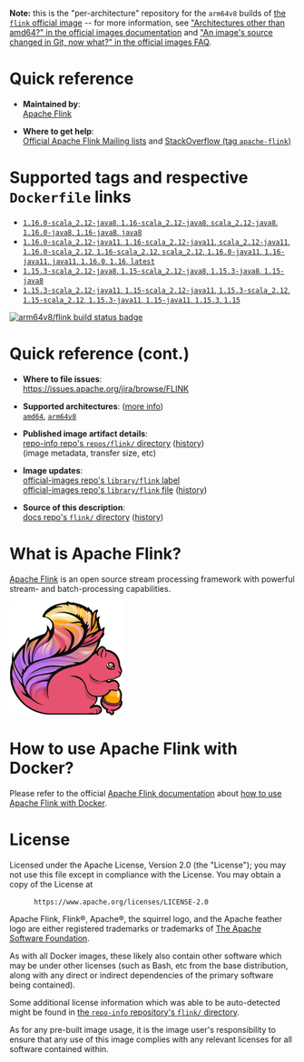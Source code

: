 <!--

********************************************************************************

WARNING:

    DO NOT EDIT "flink/README.md"

    IT IS AUTO-GENERATED

    (from the other files in "flink/" combined with a set of templates)

********************************************************************************

-->

**Note:** this is the "per-architecture" repository for the `arm64v8` builds of [the `flink` official image](https://hub.docker.com/_/flink) -- for more information, see ["Architectures other than amd64?" in the official images documentation](https://github.com/docker-library/official-images#architectures-other-than-amd64) and ["An image's source changed in Git, now what?" in the official images FAQ](https://github.com/docker-library/faq#an-images-source-changed-in-git-now-what).

# Quick reference

-	**Maintained by**:  
	[Apache Flink](https://flink.apache.org/community.html#people)

-	**Where to get help**:  
	[Official Apache Flink Mailing lists](https://flink.apache.org/community.html#mailing-lists) and [StackOverflow (tag `apache-flink`)](https://stackoverflow.com/questions/tagged/apache-flink)

# Supported tags and respective `Dockerfile` links

-	[`1.16.0-scala_2.12-java8`, `1.16-scala_2.12-java8`, `scala_2.12-java8`, `1.16.0-java8`, `1.16-java8`, `java8`](https://github.com/apache/flink-docker/blob/51ea69cc52e6a759c5b5e463d3920fd7ed8caebc/1.16/scala_2.12-java8-ubuntu/Dockerfile)
-	[`1.16.0-scala_2.12-java11`, `1.16-scala_2.12-java11`, `scala_2.12-java11`, `1.16.0-scala_2.12`, `1.16-scala_2.12`, `scala_2.12`, `1.16.0-java11`, `1.16-java11`, `java11`, `1.16.0`, `1.16`, `latest`](https://github.com/apache/flink-docker/blob/51ea69cc52e6a759c5b5e463d3920fd7ed8caebc/1.16/scala_2.12-java11-ubuntu/Dockerfile)
-	[`1.15.3-scala_2.12-java8`, `1.15-scala_2.12-java8`, `1.15.3-java8`, `1.15-java8`](https://github.com/apache/flink-docker/blob/a22c0f04972a1d8539d9213b52fc0728eac8c1fa/1.15/scala_2.12-java8-ubuntu/Dockerfile)
-	[`1.15.3-scala_2.12-java11`, `1.15-scala_2.12-java11`, `1.15.3-scala_2.12`, `1.15-scala_2.12`, `1.15.3-java11`, `1.15-java11`, `1.15.3`, `1.15`](https://github.com/apache/flink-docker/blob/a22c0f04972a1d8539d9213b52fc0728eac8c1fa/1.15/scala_2.12-java11-ubuntu/Dockerfile)

[![arm64v8/flink build status badge](https://img.shields.io/jenkins/s/https/doi-janky.infosiftr.net/job/multiarch/job/arm64v8/job/flink.svg?label=arm64v8/flink%20%20build%20job)](https://doi-janky.infosiftr.net/job/multiarch/job/arm64v8/job/flink/)

# Quick reference (cont.)

-	**Where to file issues**:  
	https://issues.apache.org/jira/browse/FLINK

-	**Supported architectures**: ([more info](https://github.com/docker-library/official-images#architectures-other-than-amd64))  
	[`amd64`](https://hub.docker.com/r/amd64/flink/), [`arm64v8`](https://hub.docker.com/r/arm64v8/flink/)

-	**Published image artifact details**:  
	[repo-info repo's `repos/flink/` directory](https://github.com/docker-library/repo-info/blob/master/repos/flink) ([history](https://github.com/docker-library/repo-info/commits/master/repos/flink))  
	(image metadata, transfer size, etc)

-	**Image updates**:  
	[official-images repo's `library/flink` label](https://github.com/docker-library/official-images/issues?q=label%3Alibrary%2Fflink)  
	[official-images repo's `library/flink` file](https://github.com/docker-library/official-images/blob/master/library/flink) ([history](https://github.com/docker-library/official-images/commits/master/library/flink))

-	**Source of this description**:  
	[docs repo's `flink/` directory](https://github.com/docker-library/docs/tree/master/flink) ([history](https://github.com/docker-library/docs/commits/master/flink))

# What is Apache Flink?

[Apache Flink](https://flink.apache.org/) is an open source stream processing framework with powerful stream- and batch-processing capabilities.

![logo](https://raw.githubusercontent.com/docker-library/docs/71398f44551617e3934a86b4b7a3c770ae093b59/flink/logo.png)

# How to use Apache Flink with Docker?

Please refer to the official [Apache Flink documentation](https://ci.apache.org/projects/flink/flink-docs-master/) about [how to use Apache Flink with Docker](https://ci.apache.org/projects/flink/flink-docs-master/ops/deployment/docker.html).

# License

Licensed under the Apache License, Version 2.0 (the "License"); you may not use this file except in compliance with the License. You may obtain a copy of the License at

	      https://www.apache.org/licenses/LICENSE-2.0

Apache Flink, Flink®, Apache®, the squirrel logo, and the Apache feather logo are either registered trademarks or trademarks of [The Apache Software Foundation](https://apache.org/).

As with all Docker images, these likely also contain other software which may be under other licenses (such as Bash, etc from the base distribution, along with any direct or indirect dependencies of the primary software being contained).

Some additional license information which was able to be auto-detected might be found in [the `repo-info` repository's `flink/` directory](https://github.com/docker-library/repo-info/tree/master/repos/flink).

As for any pre-built image usage, it is the image user's responsibility to ensure that any use of this image complies with any relevant licenses for all software contained within.
